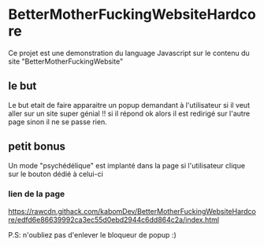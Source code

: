 # BetterMotherFuckingWebsiteHardcore

Ce projet est une demonstration du language Javascript sur le contenu du site "BetterMotherFuckingWebsite"

## le but
Le but etait de faire apparaitre un popup demandant à l'utilisateur si il veut aller sur un site super génial !!
si il répond ok alors il est redirigé sur l'autre page sinon il ne se passe rien.

## petit bonus

Un mode "psychédélique" est implanté dans la page si l'utilisateur clique sur le bouton dédié à celui-ci

### lien de la page
https://rawcdn.githack.com/kabomDev/BetterMotherFuckingWebsiteHardcore/edfd6e86639992ca3ec55d0ebd2944c6dd864c2a/index.html


P.S: n'oubliez pas d'enlever le bloqueur de popup :)
